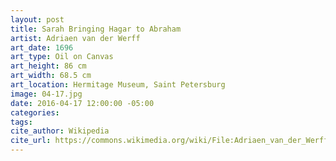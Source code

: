 ```yaml
---
layout: post
title: Sarah Bringing Hagar to Abraham
artist: Adriaen van der Werff
art_date: 1696
art_type: Oil on Canvas
art_height: 86 cm
art_width: 68.5 cm
art_location: Hermitage Museum, Saint Petersburg
image: 04-17.jpg
date: 2016-04-17 12:00:00 -05:00
categories:
tags:
cite_author: Wikipedia
cite_url: https://commons.wikimedia.org/wiki/File:Adriaen_van_der_Werff_007.jpg
---
```

